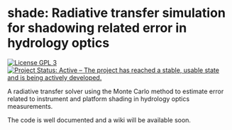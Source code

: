 # shade: Radiative transfer simulation for shadowing related error in hydrology optics

[![License GPL 3](https://img.shields.io/badge/license-GPL_3-green.svg)](http://www.gnu.org/licenses/gpl-3.0.txt)
[![Project Status: Active – The project has reached a stable, usable state and is being actively developed.](https://www.repostatus.org/badges/latest/active.svg)](https://www.repostatus.org/#active)

A radiative transfer solver using the Monte Carlo method to estimate error related to instrument and platform shading in hydrology optics measurements.

The code is well documented and a wiki will be available soon.
